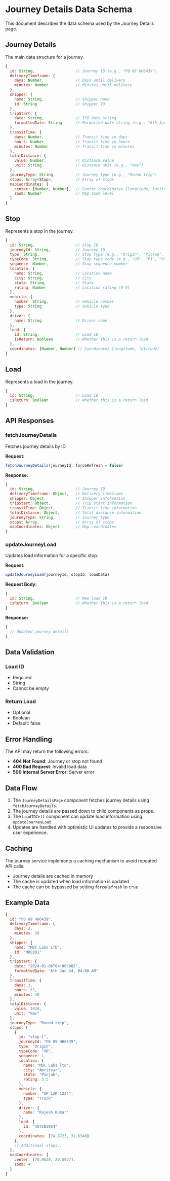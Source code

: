 # Journey Details Data Schema

This document describes the data schema used by the Journey Details page.

## Journey Details

The main data structure for a journey.

```javascript
{
  id: String,                  // Journey ID (e.g., "PB 09 HH6439")
  deliveryTimeframe: {
    days: Number,              // Days until delivery
    minutes: Number            // Minutes until delivery
  },
  shipper: {
    name: String,              // Shipper name
    id: String                 // Shipper ID
  },
  tripStart: {
    date: String,              // ISO date string
    formattedDate: String      // Formatted date string (e.g., "6th Jan 24, 04:00 AM")
  },
  transitTime: {
    days: Number,              // Transit time in days
    hours: Number,             // Transit time in hours
    minutes: Number            // Transit time in minutes
  },
  totalDistance: {
    value: Number,             // Distance value
    unit: String               // Distance unit (e.g., "kms")
  },
  journeyType: String,         // Journey type (e.g., "Round trip")
  stops: Array<Stop>,          // Array of stops
  mapCoordinates: {
    center: [Number, Number],  // Center coordinates [longitude, latitude]
    zoom: Number               // Map zoom level
  }
}
```

## Stop

Represents a stop in the journey.

```javascript
{
  id: String,                  // Stop ID
  journeyId: String,           // Journey ID
  type: String,                // Stop type (e.g., "Origin", "Pickup", "Destination")
  typeCode: String,            // Stop type code (e.g., "OR", "P1", "D")
  sequence: Number,            // Stop sequence number
  location: {
    name: String,              // Location name
    city: String,              // City
    state: String,             // State
    rating: Number             // Location rating (0-5)
  },
  vehicle: {
    number: String,            // Vehicle number
    type: String               // Vehicle type
  },
  driver: {
    name: String               // Driver name
  },
  load: {
    id: String,                // Load ID
    isReturn: Boolean          // Whether this is a return load
  },
  coordinates: [Number, Number] // Coordinates [longitude, latitude]
}
```

## Load

Represents a load in the journey.

```javascript
{
  id: String,                  // Load ID
  isReturn: Boolean            // Whether this is a return load
}
```

## API Responses

### fetchJourneyDetails

Fetches journey details by ID.

**Request:**
```javascript
fetchJourneyDetails(journeyId, forceRefresh = false)
```

**Response:**
```javascript
{
  id: String,                  // Journey ID
  deliveryTimeframe: Object,   // Delivery timeframe
  shipper: Object,             // Shipper information
  tripStart: Object,           // Trip start information
  transitTime: Object,         // Transit time information
  totalDistance: Object,       // Total distance information
  journeyType: String,         // Journey type
  stops: Array,                // Array of stops
  mapCoordinates: Object       // Map coordinates
}
```

### updateJourneyLoad

Updates load information for a specific stop.

**Request:**
```javascript
updateJourneyLoad(journeyId, stopId, loadData)
```

**Request Body:**
```javascript
{
  id: String,                  // New load ID
  isReturn: Boolean            // Whether this is a return load
}
```

**Response:**
```javascript
{
  // Updated journey details
}
```

## Data Validation

### Load ID

- Required
- String
- Cannot be empty

### Return Load

- Optional
- Boolean
- Default: false

## Error Handling

The API may return the following errors:

- **404 Not Found**: Journey or stop not found
- **400 Bad Request**: Invalid load data
- **500 Internal Server Error**: Server error

## Data Flow

1. The `JourneyDetailsPage` component fetches journey details using `fetchJourneyDetails`.
2. The journey details are passed down to child components as props.
3. The `LoadIDCell` component can update load information using `updateJourneyLoad`.
4. Updates are handled with optimistic UI updates to provide a responsive user experience.

## Caching

The journey service implements a caching mechanism to avoid repeated API calls:

- Journey details are cached in memory
- The cache is updated when load information is updated
- The cache can be bypassed by setting `forceRefresh` to `true`

## Example Data

```javascript
{
  id: "PB 09 HH6439",
  deliveryTimeframe: {
    days: 2,
    minutes: 20
  },
  shipper: {
    name: "MDC Labs LTD",
    id: "MDC001"
  },
  tripStart: {
    date: "2024-01-06T04:00:00Z",
    formattedDate: "6th Jan 24, 04:00 AM"
  },
  transitTime: {
    days: 3,
    hours: 12,
    minutes: 40
  },
  totalDistance: {
    value: 1020,
    unit: "kms"
  },
  journeyType: "Round trip",
  stops: [
    {
      id: "stop-1",
      journeyId: "PB 09 HH6439",
      type: "Origin",
      typeCode: "OR",
      sequence: 1,
      location: {
        name: "MDC Labs ltd",
        city: "Amritsar",
        state: "Punjab",
        rating: 3.5
      },
      vehicle: {
        number: "AP 12K 1234",
        type: "Truck"
      },
      driver: {
        name: "Rajesh Kumar"
      },
      load: {
        id: "457283924"
      },
      coordinates: [74.8723, 31.6340]
    },
    // Additional stops...
  ],
  mapCoordinates: {
    center: [78.9629, 20.5937],
    zoom: 4
  }
}
```

